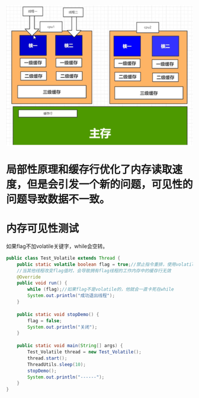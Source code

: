 ![CPU多级缓存架构.png](../../../../../res/img/CPU多级缓存架构.png)

# 局部性原理和缓存行优化了内存读取速度，但是会引发一个新的问题，可见性的问题导致数据不一致。


# 内存可见性测试
如果flag不加volatile关键字，while会空转。
```java
public class Test_Volatile extends Thread {
    public static volatile boolean flag = true;//禁止指令重排，使用volatile关键字会强制将修改的值立即写入主存
    //当其他线程改变flag值时，会导致拥有flag线程的工作内存中的缓存行无效
    @Override
    public void run() {
        while (flag);//如果flag不是volatile的，他就会一直卡死在while
        System.out.println("成功退出线程");
    }

    public static void stopDemo() {
        flag = false;
        System.out.println("关闭");
    }

    public static void main(String[] args) {
        Test_Volatile thread = new Test_Volatile();
        thread.start();
        ThreadUtils.sleep(10);
        stopDemo();
        System.out.println("------");
    }
}
```